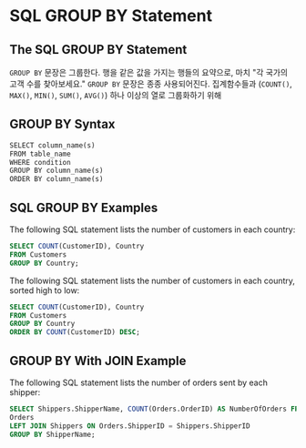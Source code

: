 # SQL GROUP BY Statement
## The SQL GROUP BY Statement
`GROUP BY` 문장은 그룹한다. 행을 같은 값을 가지는 행들의 요약으로, 마치 "각 국가의 고객 수를 찾아보세요."
`GROUP BY` 문장은 종종 사용되어진다. 집계함수들과 (`COUNT()`, `MAX()`, `MIN()`, `SUM()`, `AVG()`) 하나 이상의 열로 그룹화하기 위해
## GROUP BY Syntax
```python
SELECT column_name(s)
FROM table_name
WHERE condition
GROUP BY column_name(s)
ORDER BY column_name(s)
```
## SQL GROUP BY Examples
The following SQL statement lists the number of customers in each country:
```sql
SELECT COUNT(CustomerID), Country
FROM Customers
GROUP BY Country;
```
The following SQL statement lists the number of customers in each country, sorted high to low:
```sql
SELECT COUNT(CustomerID), Country
FROM Customers
GROUP BY Country
ORDER BY COUNT(CustomerID) DESC;
```
## GROUP BY With JOIN Example
The following SQL statement lists the number of orders sent by each shipper:
```sql
SELECT Shippers.ShipperName, COUNT(Orders.OrderID) AS NumberOfOrders FROM
Orders
LEFT JOIN Shippers ON Orders.ShipperID = Shippers.ShipperID
GROUP BY ShipperName;
```
